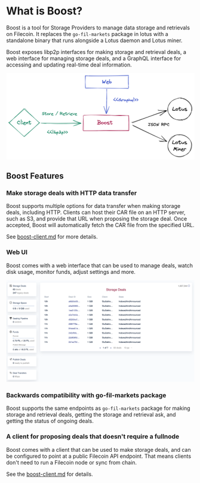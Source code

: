 # What is Boost?

Boost is a tool for Storage Providers to manage data storage and retrievals on Filecoin. It replaces the `go-fil-markets` package in lotus with a standalone binary that runs alongside a Lotus daemon and Lotus miner.

Boost exposes libp2p interfaces for making storage and retrieval deals, a web interface for managing storage deals, and a GraphQL interface for accessing and updating real-time deal information.

![](<.gitbook/assets/Boost Interfaces.png>)

## Boost Features

### Make storage deals with HTTP data transfer

Boost supports multiple options for data transfer when making storage deals, including HTTP. Clients can host their CAR file on an HTTP server, such as S3, and provide that URL when proposing the storage deal. Once accepted, Boost will automatically fetch the CAR file from the specified URL.

See [boost-client.md](boost-client.md "mention") for more details.

### Web UI

Boost comes with a web interface that can be used to manage deals, watch disk usage, monitor funds, adjust settings and more.

![Boost Web UI](<.gitbook/assets/Web UI>)

### Backwards compatibility with go-fil-markets package

Boost supports the same endpoints as `go-fil-markets` package for making storage and retrieval deals, getting the storage and retrieval ask, and getting the status of ongoing deals.

### A client for proposing deals that doesn't require a fullnode

Boost comes with a client that can be used to make storage deals, and can be configured to point at a public Filecoin API endpoint. That means clients don't need to run a Filecoin node or sync from chain.

See the [boost-client.md](boost-client.md "mention") for details.
